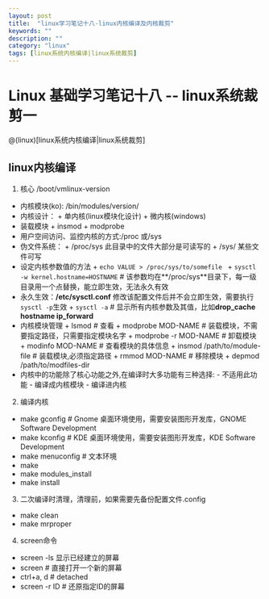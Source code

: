 ```yaml
---
layout: post
title:  "linux学习笔记十八-linux内核编译及内核裁剪"
keywords: ""
description: ""
category: "linux" 
tags: [linux系统内核编译|linux系统裁剪]
---
```


# Linux 基础学习笔记十八 -- linux系统裁剪一

@(linux)[linux系统内核编译|linux系统裁剪]

<!-- more -->

## linux内核编译

1. 核心 /boot/vmlinux-version
- 内核模块(ko): /bin/modules/version/
- 内核设计：
		+ 单内核(linux模块化设计)
		+ 微内核(windows)
- 装载模块
		+ insmod
		+ modprobe
- 用户空间访问、监控内核的方式:/proc 或/sys
- 伪文件系统：
		+ /proc/sys 此目录中的文件大部分是可读写的
		+ /sys/ 某些文件可写
- 设定内核参数值的方法
		+ `echo VALUE > /proc/sys/to/somefile `
		+ `sysctl -w kernel.hostname=HOSTNAME`  # 该参数均在**/proc/sys**目录下，每一级目录用一个点替换，能立即生效，无法永久有效
- 永久生效：**/etc/sysctl.conf** 修改该配置文件后并不会立即生效，需要执行`sysctl -p`生效
		+ `sysctl -a` # 显示所有内核参数及其值，比如**drop\_cache hostname ip\_forward**
- 内核模块管理
		+ lsmod # 查看
		+ modprobe MOD-NAME  # 装载模块，不需要指定路径，只需要指定模块名字
		+ modprobe -r MOD-NAME  # 卸载模块
		+ modinfo MOD-NAME # 查看模块的具体信息
		+ insmod  /path/to/module-file     # 装载模块,必须指定路径
		+ rmmod MOD-NAME # 移除模块
		+ depmod /path/to/modfiles-dir 
- 内核中的功能除了核心功能之外,在编译时大多功能有三种选择:
		- 不适用此功能
		- 编译成内核模块
		- 编译进内核

2. 编译内核
- make gconfig # Gnome 桌面环境使用，需要安装图形开发库，GNOME Software Development
- make kconfig # KDE 桌面环境使用，需要安装图形开发库，KDE Software Development
- make menuconfig # 文本环境
- make 
- make modules_install
- make install

3. 二次编译时清理，清理前，如果需要先备份配置文件.config
- make clean
- make mrproper

4. screen命令
- screen -ls 显示已经建立的屏幕
- screen # 直接打开一个新的屏幕
- ctrl+a, d # detached
- screen -r ID # 还原指定ID的屏幕
